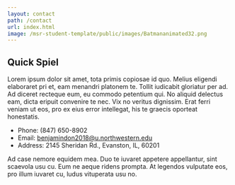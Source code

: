 ```yaml
---
layout: contact
path: /contact
url: index.html
image: /msr-student-template/public/images/Batmananimated32.png
---
```


## Quick Spiel
Lorem ipsum dolor sit amet, tota primis copiosae id quo. Melius eligendi elaboraret pri et, eam menandri platonem te. Tollit iudicabit gloriatur per ad. Ad diceret recteque eum, eu commodo petentium qui. No aliquid delectus eam, dicta eripuit convenire te nec. Vix no veritus dignissim. Erat ferri veniam ut eos, pro ex eius error intellegat, his te graecis oporteat honestatis.

* Phone: (847) 650-8902
* Email: benjamindon2018@u.northwestern.edu
* Address: 2145 Sheridan Rd., Evanston, IL, 60201

Ad case nemore equidem mea. Duo te iuvaret appetere appellantur, sint scaevola usu cu. Eum ne aeque ridens prompta. At legendos vulputate eos, pro illum iuvaret cu, ludus vituperata usu no.
